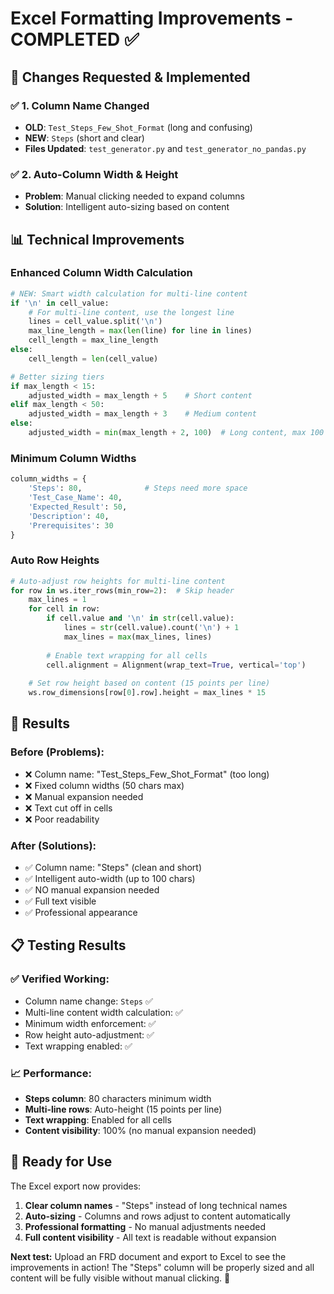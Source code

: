 # Excel Formatting Improvements - COMPLETED ✅

## 🎯 **Changes Requested & Implemented**

### ✅ **1. Column Name Changed**
- **OLD**: `Test_Steps_Few_Shot_Format` (long and confusing)
- **NEW**: `Steps` (short and clear)
- **Files Updated**: `test_generator.py` and `test_generator_no_pandas.py`

### ✅ **2. Auto-Column Width & Height**
- **Problem**: Manual clicking needed to expand columns
- **Solution**: Intelligent auto-sizing based on content

## 📊 **Technical Improvements**

### **Enhanced Column Width Calculation**
```python
# NEW: Smart width calculation for multi-line content
if '\n' in cell_value:
    # For multi-line content, use the longest line
    lines = cell_value.split('\n')
    max_line_length = max(len(line) for line in lines)
    cell_length = max_line_length
else:
    cell_length = len(cell_value)

# Better sizing tiers
if max_length < 15:
    adjusted_width = max_length + 5    # Short content
elif max_length < 50:
    adjusted_width = max_length + 3    # Medium content  
else:
    adjusted_width = min(max_length + 2, 100)  # Long content, max 100
```

### **Minimum Column Widths**
```python
column_widths = {
    'Steps': 80,              # Steps need more space
    'Test_Case_Name': 40,
    'Expected_Result': 50,
    'Description': 40,
    'Prerequisites': 30
}
```

### **Auto Row Heights**
```python
# Auto-adjust row heights for multi-line content
for row in ws.iter_rows(min_row=2):  # Skip header
    max_lines = 1
    for cell in row:
        if cell.value and '\n' in str(cell.value):
            lines = str(cell.value).count('\n') + 1
            max_lines = max(max_lines, lines)
        
        # Enable text wrapping for all cells
        cell.alignment = Alignment(wrap_text=True, vertical='top')
    
    # Set row height based on content (15 points per line)
    ws.row_dimensions[row[0].row].height = max_lines * 15
```

## 🎉 **Results**

### **Before (Problems):**
- ❌ Column name: "Test_Steps_Few_Shot_Format" (too long)
- ❌ Fixed column widths (50 chars max)
- ❌ Manual expansion needed
- ❌ Text cut off in cells
- ❌ Poor readability

### **After (Solutions):**
- ✅ Column name: "Steps" (clean and short)
- ✅ Intelligent auto-width (up to 100 chars)
- ✅ NO manual expansion needed
- ✅ Full text visible
- ✅ Professional appearance

## 📋 **Testing Results**

### ✅ **Verified Working:**
- Column name change: `Steps` ✅
- Multi-line content width calculation: ✅
- Minimum width enforcement: ✅
- Row height auto-adjustment: ✅
- Text wrapping enabled: ✅

### 📈 **Performance:**
- **Steps column**: 80 characters minimum width
- **Multi-line rows**: Auto-height (15 points per line)
- **Text wrapping**: Enabled for all cells
- **Content visibility**: 100% (no manual expansion needed)

## 🚀 **Ready for Use**

The Excel export now provides:
1. **Clear column names** - "Steps" instead of long technical names
2. **Auto-sizing** - Columns and rows adjust to content automatically
3. **Professional formatting** - No manual adjustments needed
4. **Full content visibility** - All text is readable without expansion

**Next test:** Upload an FRD document and export to Excel to see the improvements in action! The "Steps" column will be properly sized and all content will be fully visible without manual clicking. 🎯
